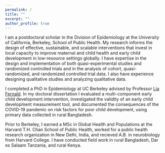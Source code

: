 ```yaml
---
permalink: /
title: ""
excerpt: ""
author_profile: true
---
```


I am a postdoctoral scholar in the Division of Epidemiology at the University of California, Berkeley, School of Public Health. My research informs the design of effective, sustainable, and scalable interventions that invest in local capacity to improve maternal and child health and early child development in low-resource settings globally. I have expertise in the design and implementation of both quasi-experimental studies and randomized controlled trials and in the analysis of cohort, quasi-randomized, and randomized controlled trial data. I also have experience designing qualitative studies and analyzing qualitative data.

I completed a PhD in Epidemiology at UC Berkeley advised by Professor [Lia Fernald](https://publichealth.berkeley.edu/people/lia-fernald/). In my doctoral dissertation I evaluated a multi-component early child development intervention, investigated the validity of an early child development measurement tool, and documented the consequences of the COVID-19 pandemic on risk factors for poor child development, using primary data collected in rural Bangladesh. 

Prior to Berkeley, I earned a MSc in Global Health and Populations at the Harvard T.H. Chan School of Public Health, worked for a public health research organization in New Delhi, India, and recieved A.B. in neurobiology from Harvard College. I have conducted field work in rural Bangladesh, Dar es Salaam Tanzania, and rural Kenya.
